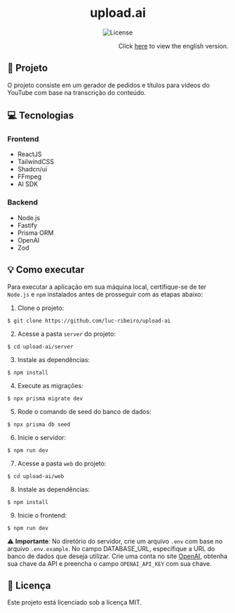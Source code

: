 <h1 align="center" style="text-align: center;">
  upload.ai
</h1>

<p align="center">
  <img alt="License" src="https://img.shields.io/static/v1?label=license&message=MIT&color=49AA26&labelColor=000000">
</p>

<div align="right">
    Click <a href="https://github.com/luc-ribeiro/upload-ai/blob/main/README.md">here</a> to view the english version.
</div>

<h2 id="project">📁 Projeto</h2>

O projeto consiste em um gerador de pedidos e títulos para vídeos do YouTube com base na transcrição do conteúdo.

<h2 id="technologies">💻 Tecnologias</h2>

### Frontend

- ReactJS
- TailwindCSS
- Shadcn/ui
- FFmpeg
- AI SDK

### Backend

- Node.js
- Fastify
- Prisma ORM
- OpenAI
- Zod

<h2 id="usage">💡 Como executar</h2>

Para executar a aplicação em sua máquina local, certifique-se de ter `Node.js` e `npm` instalados antes de prosseguir com as etapas abaixo:

1. Clone o projeto:

```
$ git clone https://github.com/luc-ribeiro/upload-ai
```

2. Acesse a pasta `server` do projeto:

```
$ cd upload-ai/server
```

3. Instale as dependências:

```
$ npm install
```

4. Execute as migrações:

```
$ npx prisma migrate dev
```

5. Rode o comando de seed do banco de dados:

```
$ npx prisma db seed
```

6. Inicie o servidor:

```
$ npm run dev
```

7. Acesse a pasta `web` do projeto:

```
$ cd upload-ai/web
```

8. Instale as dependências:

```
$ npm install
```

9. Inicie o frontend:

```
$ npm run dev
```

⚠️ **Importante**: No diretório do servidor, crie um arquivo `.env` com base no arquivo `.env.example`. No campo DATABASE_URL, especifique a URL do banco de dados que deseja utilizar. Crie uma conta no site [OpenAI](https://openai.com/), obtenha sua chave da API e preencha o campo `OPENAI_API_KEY` com sua chave.

<h2 id="license">📝 Licença</h2>

Este projeto está licenciado sob a licença MIT.